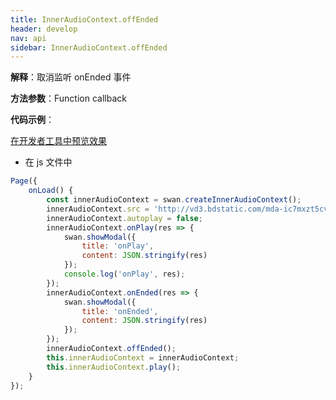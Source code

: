 ```yaml
---
title: InnerAudioContext.offEnded
header: develop
nav: api
sidebar: InnerAudioContext.offEnded
---
```



**解释**：取消监听 onEnded 事件

**方法参数**：Function callback

**代码示例**：

<a href="swanide://fragment/d1fbe892282fee87f6c2c7b8782b9e251574014356972" title="在开发者工具中预览效果" target="_self">在开发者工具中预览效果</a>

* 在 js 文件中

```javascript
Page({
    onLoad() {
        const innerAudioContext = swan.createInnerAudioContext();
        innerAudioContext.src = 'http://vd3.bdstatic.com/mda-ic7mxzt5cvz6f4y5/mda-ic7mxzt5cvz6f4y5.mp3';
        innerAudioContext.autoplay = false;
        innerAudioContext.onPlay(res => {
            swan.showModal({
                title: 'onPlay',
                content: JSON.stringify(res)
            });
            console.log('onPlay', res);
        });
        innerAudioContext.onEnded(res => {
            swan.showModal({
                title: 'onEnded',
                content: JSON.stringify(res)
            });
        });
        innerAudioContext.offEnded();
        this.innerAudioContext = innerAudioContext;
        this.innerAudioContext.play();
    }
});
```